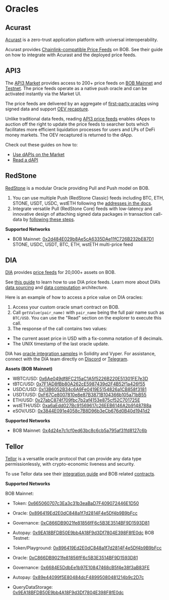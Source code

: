 # Oracles

## Acurast

[Acurast](https://acurast.com/) is a zero-trust application platform with universal interoperability.

Acurast provides [Chainlink-compatible Price Feeds](https://docs.acurast.com/integrations/evm/#chainlink-compatible-price-feeds) on BOB. See their guide on how to integrate with Acurast and the deployed price feeds.

## API3

The [API3 Market](https://market.api3.org/bob) provides access to 200+ price feeds on [BOB Mainnet](https://market.api3.org/bob) and [Testnet](https://market.api3.org/bob-sepolia-testnet). The price feeds operate as a native push oracle and can be activated instantly via the Market UI.

The price feeds are delivered by an aggregate of [first-party oracles](https://old-docs.api3.org/airnode/v0.10/#designed-for-first-party-oracles) using signed data and support [OEV recapture](https://docs.api3.org/oev-searchers/in-depth/oev-searching.html).

Unlike traditional data feeds, reading [API3 price feeds](https://docs.api3.org/guides/dapis/) enables dApps to auction off the right to update the price feeds to searcher bots which facilitates more efficient liquidation processes for users and LPs of DeFi money markets. The OEV recaptured is returned to the dApp.

Check out these guides on how to:

- [Use dAPIs on the Market](https://docs.api3.org/guides/dapis/subscribing-to-dapis/)
- [Read a dAPI](https://docs.api3.org/guides/dapis/read-a-dapi/)

<!-- TODO: Add addresses after API3 deploys -->

## RedStone

[RedStone](https://redstone.finance/) is a modular Oracle providing Pull and Push model on BOB.

1. You can use multiple Push (RedStone Classic) feeds including BTC, ETH, STONE, USDT, USDC, wstETH following the [addresses in the docs](https://docs.redstone.finance/docs/smart-contract-devs/price-feeds).
2. Integrate versatile Pull (RedStone Core) feeds with low-latency and innovative design of attaching signed data packages in transaction call-data by [following these steps](https://docs.redstone.finance/docs/smart-contract-devs/get-started/redstone-core).

**Supported Networks**

- BOB Mainnet: [0x2d484E029b8Ae5cA6335DAe11fC726B232bE87D1](https://explorer.gobob.xyz/address/0x2d484E029b8Ae5cA6335DAe11fC726B232bE87D1) STONE, USDC, USDT, BTC, ETH, wstETH multi-price feed

## DIA

[DIA](https://www.diadata.org/) provides [price feeds](https://www.diadata.org/app/price/) for 20,000+ assets on BOB.

See [this guide](https://docs.diadata.org/introduction/intro-to-dia-oracles/access-the-oracle) to learn how to use DIA price feeds. Learn more about DIA’s [data sourcing](https://docs.diadata.org/introduction/dia-technical-structure/data-sourcing) and [data computation](https://docs.diadata.org/introduction/dia-technical-structure/data-computation) architecture.

Here is an example of how to access a price value on DIA oracles:

1. Access your custom oracle smart contract on BOB.
2. Call `getValue(pair_name)` with `pair_name` being the full pair name such as `BTC/USD`. You can use the "Read" section on the explorer to execute this call.
3. The response of the call contains two values:

- The current asset price in USD with a fix-comma notation of 8 decimals.
- The UNIX timestamp of the last oracle update.

DIA has [oracle integration samples](https://docs.diadata.org/products/token-price-feeds/access-the-oracle) in Solidity and Vyper. For assistance, connect with the DIA team directly on [Discord](https://discord.gg/ZvGjVY5uvs) or [Telegram](https://t.me/diadata_org).

**Assets (BOB Mainnet)**

- WBTC/USD: [0x6Ae049df8FC215aC1A5f5226B220E51301FE7e3D](https://explorer.gobob.xyz/address/0x6Ae049df8FC215aC1A5f5226B220E51301FE7e3D)
- tBTC/USD: [0x7F1AD8fBb80A262cE5987439d2F4B52f1a426f55](https://explorer.gobob.xyz/address/0x7F1AD8fBb80A262cE5987439d2F4B52f1a426f55)
- USDC/USD: [0x13B6052B34c6A9Fe0419E5154826a1CB858f3181](https://explorer.gobob.xyz/address/0x13B6052B34c6A9Fe0419E5154826a1CB858f3181)
- USDT/USD: [0xF67Ce8007810e8e87B3871B104366b105a71bB55](https://explorer.gobob.xyz/address/0xF67Ce8007810e8e87B3871B104366b105a71bB55)
- ETH/USD: [0x27abC874f709fbc7b2af4153e875cf52C701725E](https://explorer.gobob.xyz/address/0x27abC874f709fbc7b2af4153e875cf52C701725E)
- wstETH/USD: [0xa6aEdd027Bc91569617c26EEB6146A2b9148788a](https://explorer.gobob.xyz/address/0xa6aEdd027Bc91569617c26EEB6146A2b9148788a)
- eSOV/USD: [0x3844E091e4058c7B8D96b3eCb676d0B40d1941d2](https://explorer.gobob.xyz/address/0x3844E091e4058c7B8D96b3eCb676d0B40d1941d2)

**Supported Networks**

- BOB Mainnet: [0x4d24e7c1cf0ed63bc8c6cb5a795af31fd8127c6b](https://explorer.gobob.xyz/address/0x4d24E7c1cF0ed63bc8c6cB5a795af31FD8127C6B)

## Tellor

[Tellor](https://tellor.io/) is a versatile oracle protocol that can provide any data type permissionlessly, with crypto-economic liveness and security.

To use Tellor data see their [integration guide](https://docs.tellor.io/tellor/getting-data/solidity-integration) and BOB related [contracts](https://docs.tellor.io/tellor/the-basics/contracts-reference#bob).

**Supported Networks**

BOB Mainnet:

- Token: [0x665060707c3Ea3c31b3eaBaD7F409072446E1D50](https://explorer.gobob.xyz/address/0x665060707c3Ea3c31b3eaBaD7F409072446E1D50)
- Oracle: [0x896419Ed2E0dC848a1f7d2814F4e5Df4b9B9bFcc](https://explorer.gobob.xyz/address/0x896419Ed2E0dC848a1f7d2814F4e5Df4b9B9bFcc)
- Governance: [0xC866DB9021fe81856fF6c5B3E3514BF9D1593D81](https://explorer.gobob.xyz/address/0xC866DB9021fe81856fF6c5B3E3514BF9D1593D81)
- Autopay: [0x9EA18BFDB50E9bb4A18F9d3Df7804E398F8fE0dc](https://explorer.gobob.xyz/address/0x9EA18BFDB50E9bb4A18F9d3Df7804E398F8fE0dc)
  BOB Testnet:

- Token/Playground: [0x896419Ed2E0dC848a1f7d2814F4e5Df4b9B9bFcc](https://bob-sepolia.explorer.gobob.xyz/address/0x896419Ed2E0dC848a1f7d2814F4e5Df4b9B9bFcc)
- Oracle: [0xC866DB9021fe81856fF6c5B3E3514BF9D1593D81](https://bob-sepolia.explorer.gobob.xyz/address/0xC866DB9021fe81856fF6c5B3E3514BF9D1593D81)
- Governance: [0x6684E5DdbEe1b97E10847468cB5f4e38f3aB83FE](https://bob-sepolia.explorer.gobob.xyz/address/0x6684E5DdbEe1b97E10847468cB5f4e38f3aB83FE)
- Autopay: [0x89e44099f5E80484dcF48995080481214b9c2D7c](https://bob-sepolia.explorer.gobob.xyz/address/0x89e44099f5E80484dcF48995080481214b9c2D7c)
- QueryDataStorage: [0x9EA18BFDB50E9bb4A18F9d3Df7804E398F8fE0dc](https://bob-sepolia.explorer.gobob.xyz/address/0x9EA18BFDB50E9bb4A18F9d3Df7804E398F8fE0dc)

